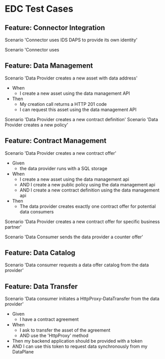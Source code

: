 # EDC Test Cases

## Feature: Connector Integration

Scenario 'Connector uses IDS DAPS to provide its own identity'

Scenario 'Connector uses 

## Feature: Data Management

Scenario 'Data Provider creates a new asset with data address'
- When
  - I create a new asset using the data management API
- Then
  - My creation call returns a HTTP 201 code
  - I can request this asset using the data management API

Scenario 'Data Provider creates a new contract definition'
Scenario 'Data Provider creates a new policy'

## Feature: Contract Management

Scenario 'Data Provider creates a new contract offer'
- Given
  - the data provider runs with a SQL storage
- When
  - I create a new asset using the data management api
  - AND I create a new public policy using the data management api
  - AND I create a new contract definition using the data management api
- Then
  - The data provider creates exactly one contract offer for potential data consumers

Scenario 'Data Provider creates a new contract offer for specific business partner'

Scenario 'Data Consumer sends the data provider a counter offer'

## Feature: Data Catalog

Scenario 'Data consumer requests a data offer catalog from the data provider'

## Feature: Data Transfer

Scenario 'Data consumer initiates a HttpProxy-DataTransfer from the data provider'
- Given
  - I have a contract agreement
- When
  - I ask to transfer the asset of the agreement
  - AND use the 'HttpProxy' method
- Then my backend application should be provided with a token
- AND I can use this token to request data synchronously from my DataPlane
